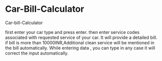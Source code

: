 # Car-Bill-Calculator
Car-bill-Calculator

first enter your car type and press enter.
then enter service codes associated with requested service of your car.
It will provide a detailed bill.
if bill is more than 10000INR,Additional clean service will be mentioned in the bill automatically.
While entering data , you can type in any case it will correct the input automatically.
